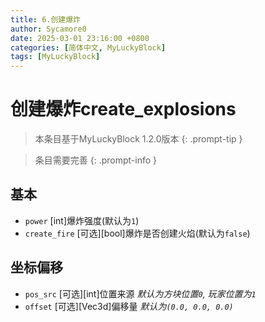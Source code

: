 ```yaml
---
title: 6.创建爆炸
author: Sycamore0
date: 2025-03-01 23:16:00 +0800
categories: [简体中文, MyLuckyBlock]
tags: [MyLuckyBlock]
---
```


# 创建爆炸create_explosions

> 本条目基于MyLuckyBlock 1.2.0版本
{: .prompt-tip }

> 条目需要完善
{: .prompt-info }

## 基本
- `power` [int]爆炸强度(默认为`1`)
- `create_fire` [可选][bool]爆炸是否创建火焰(默认为`false`)

## 坐标偏移
- `pos_src` [可选][int]位置来源 *默认为方块位置`0`, 玩家位置为`1`*
- `offset` [可选][Vec3d]偏移量 *默认为`(0.0, 0.0, 0.0)`*
